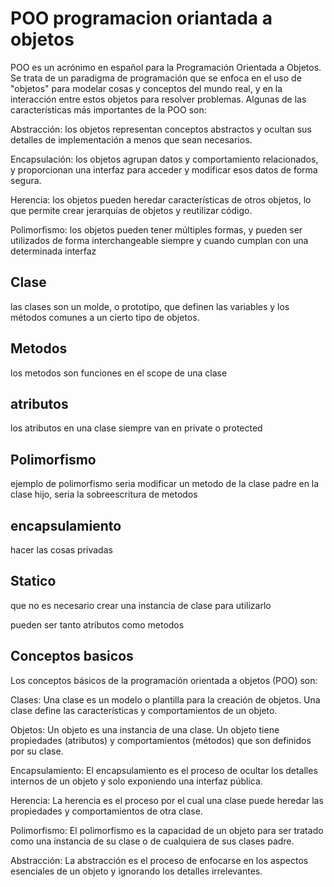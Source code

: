 # POO programacion oriantada a objetos

POO es un acrónimo en español para la Programación Orientada a Objetos. Se trata de un paradigma de programación que se enfoca en el uso de "objetos" para modelar cosas y conceptos del mundo real, y en la interacción entre estos objetos para resolver problemas. Algunas de las características más importantes de la POO son:

Abstracción: los objetos representan conceptos abstractos y ocultan sus detalles de implementación a menos que sean necesarios.

Encapsulación: los objetos agrupan datos y comportamiento relacionados, y proporcionan una interfaz para acceder y modificar esos datos de forma segura.

Herencia: los objetos pueden heredar características de otros objetos, lo que permite crear jerarquías de objetos y reutilizar código.

Polimorfismo: los objetos pueden tener múltiples formas, y pueden ser utilizados de forma interchangeable siempre y cuando cumplan con una determinada interfaz

## Clase

las clases son un molde, o prototipo, que definen las variables y los métodos comunes a un cierto tipo de objetos.

## Metodos

los metodos son funciones en el scope de una clase

## atributos

los atributos en una clase siempre van en private o protected

## Polimorfismo

ejemplo de polimorfismo seria modificar un metodo de la clase padre en la clase hijo, seria la sobreescritura de metodos

## encapsulamiento

hacer las cosas privadas

## Statico

que no es necesario crear una instancia de clase para utilizarlo

pueden ser tanto atributos como metodos


## Conceptos basicos

Los conceptos básicos de la programación orientada a objetos (POO) son:

Clases: Una clase es un modelo o plantilla para la creación de objetos. Una clase define las características y comportamientos de un objeto.

Objetos: Un objeto es una instancia de una clase. Un objeto tiene propiedades (atributos) y comportamientos (métodos) que son definidos por su clase.

Encapsulamiento: El encapsulamiento es el proceso de ocultar los detalles internos de un objeto y solo exponiendo una interfaz pública.

Herencia: La herencia es el proceso por el cual una clase puede heredar las propiedades y comportamientos de otra clase.

Polimorfismo: El polimorfismo es la capacidad de un objeto para ser tratado como una instancia de su clase o de cualquiera de sus clases padre.

Abstracción: La abstracción es el proceso de enfocarse en los aspectos esenciales de un objeto y ignorando los detalles irrelevantes.